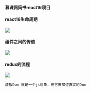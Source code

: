 #### 慕课网简书react16项目



#### react16生命周期
![](http://pp.52react.cn/imagereact.png)


#### 组件之间的传值
![](http://pp.52react.cn/imageredux的使用.png)


#### redux的流程
![](http://pp.52react.cn/imageredux.png)

`虚拟Dom 就是一个js对象，用它来描述真实的Dom`